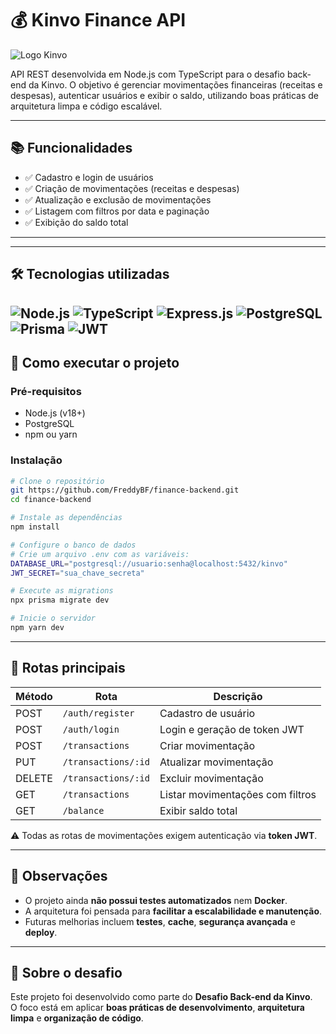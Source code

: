 # 💰 Kinvo Finance API

![Logo Kinvo](https://github.com/cbfranca/kinvo-front-end-test/blob/master/logo.svg)

API REST desenvolvida em Node.js com TypeScript para o desafio back-end da Kinvo. O objetivo é gerenciar movimentações financeiras (receitas e despesas), autenticar usuários e exibir o saldo, utilizando boas práticas de arquitetura limpa e código escalável.

---

## 📚 Funcionalidades

- ✅ Cadastro e login de usuários
- ✅ Criação de movimentações (receitas e despesas)
- ✅ Atualização e exclusão de movimentações
- ✅ Listagem com filtros por data e paginação
- ✅ Exibição do saldo total

---

---
## 🛠️ Tecnologias utilizadas

![Node.js](https://img.shields.io/badge/Node.js-339933?style=for-the-badge&logo=node.js&logoColor=white)
![TypeScript](https://img.shields.io/badge/TypeScript-3178C6?style=for-the-badge&logo=typescript&logoColor=white)
![Express.js](https://img.shields.io/badge/Express.js-000000?style=for-the-badge&logo=express&logoColor=white)
![PostgreSQL](https://img.shields.io/badge/PostgreSQL-4169E1?style=for-the-badge&logo=postgresql&logoColor=white)
![Prisma](https://img.shields.io/badge/Prisma-2D3748?style=for-the-badge&logo=prisma&logoColor=white)
![JWT](https://img.shields.io/badge/JWT-000000?style=for-the-badge&logo=jsonwebtokens&logoColor=white)
---

## 🚀 Como executar o projeto

### Pré-requisitos

- Node.js (v18+)
- PostgreSQL
- npm ou yarn

### Instalação

```bash
# Clone o repositório
git https://github.com/FreddyBF/finance-backend.git
cd finance-backend

# Instale as dependências
npm install

# Configure o banco de dados
# Crie um arquivo .env com as variáveis:
DATABASE_URL="postgresql://usuario:senha@localhost:5432/kinvo"
JWT_SECRET="sua_chave_secreta"

# Execute as migrations
npx prisma migrate dev

# Inicie o servidor
npm yarn dev
```
---

## 📮 Rotas principais

| Método | Rota                | Descrição                           |
|--------|---------------------|-------------------------------------|
| POST   | `/auth/register`    | Cadastro de usuário                 |
| POST   | `/auth/login`       | Login e geração de token JWT        |
| POST   | `/transactions`     | Criar movimentação                  |
| PUT    | `/transactions/:id` | Atualizar movimentação              |
| DELETE | `/transactions/:id` | Excluir movimentação                |
| GET    | `/transactions`     | Listar movimentações com filtros    |
| GET    | `/balance`          | Exibir saldo total                  |

⚠️ Todas as rotas de movimentações exigem autenticação via **token JWT**.

---

## 📌 Observações
- O projeto ainda **não possui testes automatizados** nem **Docker**.  
- A arquitetura foi pensada para **facilitar a escalabilidade e manutenção**.  
- Futuras melhorias incluem **testes**, **cache**, **segurança avançada** e **deploy**.  

---

## 🧠 Sobre o desafio
Este projeto foi desenvolvido como parte do **Desafio Back-end da Kinvo**.  
O foco está em aplicar **boas práticas de desenvolvimento**, **arquitetura limpa** e **organização de código**.
